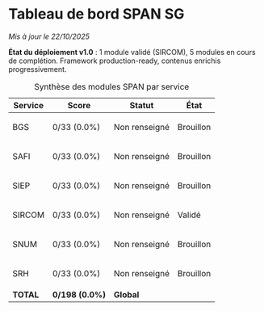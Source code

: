 # Tableau de bord SPAN SG

*Mis à jour le 22/10/2025*

**État du déploiement v1.0** : 1 module validé (SIRCOM), 5 modules en cours de complétion. Framework production-ready, contenus enrichis progressivement.

<div class="fr-table fr-table--bordered" id="table-synthese-span">
    <div class="fr-table__wrapper">
        <div class="fr-table__container">
            <div class="fr-table__content">
                <table id="table-span-modules">
                    <caption>
                        Synthèse des modules SPAN par service
                    </caption>
                    <thead>
                        <tr>
                            <th scope="col">
                                Service
                            </th>
                            <th scope="col">
                                Score
                            </th>
                            <th scope="col">
                                Statut
                            </th>
                            <th scope="col">
                                État
                            </th>
                        </tr>
                    </thead>
                    <tbody>
                        <tr id="table-span-row-bgs" data-row-key="bgs">
                            <td>
                                BGS
                            </td>
                            <td>
                                0/33 (0.0%)
                            </td>
                            <td>
                                <p class="fr-badge fr-badge--error">Non renseigné</p>
                            </td>
                            <td>
                                <p class="fr-badge fr-badge--warning">Brouillon</p>
                            </td>
                        </tr>
                        <tr id="table-span-row-safi" data-row-key="safi">
                            <td>
                                SAFI
                            </td>
                            <td>
                                0/33 (0.0%)
                            </td>
                            <td>
                                <p class="fr-badge fr-badge--error">Non renseigné</p>
                            </td>
                            <td>
                                <p class="fr-badge fr-badge--warning">Brouillon</p>
                            </td>
                        </tr>
                        <tr id="table-span-row-siep" data-row-key="siep">
                            <td>
                                SIEP
                            </td>
                            <td>
                                0/33 (0.0%)
                            </td>
                            <td>
                                <p class="fr-badge fr-badge--error">Non renseigné</p>
                            </td>
                            <td>
                                <p class="fr-badge fr-badge--warning">Brouillon</p>
                            </td>
                        </tr>
                        <tr id="table-span-row-sircom" data-row-key="sircom">
                            <td>
                                SIRCOM
                            </td>
                            <td>
                                0/33 (0.0%)
                            </td>
                            <td>
                                <p class="fr-badge fr-badge--error">Non renseigné</p>
                            </td>
                            <td>
                                <p class="fr-badge fr-badge--success">Validé</p>
                            </td>
                        </tr>
                        <tr id="table-span-row-snum" data-row-key="snum">
                            <td>
                                SNUM
                            </td>
                            <td>
                                0/33 (0.0%)
                            </td>
                            <td>
                                <p class="fr-badge fr-badge--error">Non renseigné</p>
                            </td>
                            <td>
                                <p class="fr-badge fr-badge--warning">Brouillon</p>
                            </td>
                        </tr>
                        <tr id="table-span-row-srh" data-row-key="srh">
                            <td>
                                SRH
                            </td>
                            <td>
                                0/33 (0.0%)
                            </td>
                            <td>
                                <p class="fr-badge fr-badge--error">Non renseigné</p>
                            </td>
                            <td>
                                <p class="fr-badge fr-badge--warning">Brouillon</p>
                            </td>
                        </tr>
                        <tr id="table-span-row-total" data-row-key="total">
                            <td>
                                <strong>TOTAL</strong>
                            </td>
                            <td>
                                <strong>0/198 (0.0%)</strong>
                            </td>
                            <td>
                                <strong>Global</strong>
                            </td>
                            <td>
                            </td>
                        </tr>
                    </tbody>
                </table>
            </div>
        </div>
    </div>
</div>
